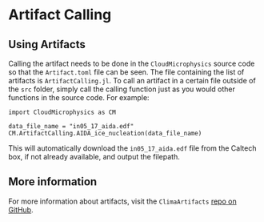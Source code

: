# Artifact Calling

## Using Artifacts
Calling the artifact needs to be done in the `CloudMicrophysics` source code so that the 
    `Artifact.toml` file can be seen. The file containing the list of artifacts is
    `ArtifactCalling.jl`. To call an artifact in a certain file outside of the `src` folder,
    simply call the calling function just as you would other functions in the source code.
    For example:
    
```
import CloudMicrophysics as CM

data_file_name = "in05_17_aida.edf"
CM.ArtifactCalling.AIDA_ice_nucleation(data_file_name)
```
This will automatically download the `in05_17_aida.edf` file from the Caltech box,
    if not already available, and output the filepath.

## More information
For more information about artifacts, visit the `ClimaArtifacts` [repo on GitHub](https://github.com/CliMA/ClimaArtifacts).
